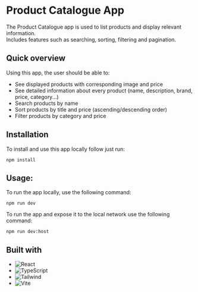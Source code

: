 # Product Catalogue App

The Product Catalogue app is used to list products and display relevant information.</br>
Includes features such as searching, sorting, filtering and pagination.

## Quick overview
Using this app, the user should be able to:
  - See displayed products with corresponding image and price
  - See detailed information about every product (name, description, brand, price, category...)
  - Search products by name
  - Sort products by title and price (ascending/descending order)
  - Filter products by category and price

## Installation

To install and use this app locally follow just run:

```
npm install
```

## Usage:

To run the app locally, use the following command:

```
npm run dev
```

To run the app and expose it to the local network use the following command:
```
npm run dev:host
```

## Built with
- ![React](https://img.shields.io/badge/React-20232A?style=for-the-badge&logo=react&logoColor=61DAF)
- ![TypeScript](https://img.shields.io/badge/TypeScript-007ACC?style=for-the-badge&logo=typescript&logoColor=white)
- ![Tailwind](https://img.shields.io/badge/Tailwind_CSS-38B2AC?style=for-the-badge&logo=tailwind-css&logoColor=white)
- ![Vite](https://img.shields.io/badge/Vite-B73BFE?style=for-the-badge&logo=vite&logoColor=FFD62E)



